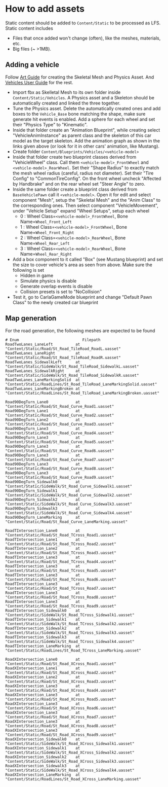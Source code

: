 How to add assets
=================

Static content should be added to `Content/Static` to be processed as LFS.
Static content includes

  * Files that once added won't change (often), like the meshes, materials, etc.
  * Big files (~ >1MB).

Adding a vehicle
----------------

Follow
[Art Guide](https://docs.unrealengine.com/latest/INT/Engine/Physics/Vehicles/VehcileContentCreation/index.html)
for creating the Skeletal Mesh and Physics Asset. And
[Vehicles User Guide](https://docs.unrealengine.com/latest/INT/Engine/Physics/Vehicles/VehicleUserGuide/)
for the rest.

  * Import fbx as Skelletal Mesh to its own folder inside `Content/Static/Vehicles`. A Physics asset and a Skeleton should be automatically created and linked the three together.
  * Tune the Physics asset. Delete the automatically created ones and add boxes to the `Vehicle_Base` bone matching the shape, make sure generate hit events is enabled. Add a sphere for each wheel and set their "Physics Type" to "Kinematic".
  * Inside that folder create an "Animation Blueprint", while creating select "VehicleAnimInstance" as parent class and the skeleton of this car model as the target skeleton. Add the animation graph as shown in the links given above (or look for it in other cars' animation, like Mustang).
  * Create folder `Content/Blueprints/Vehicles/<vehicle-model>`
  * Inside that folder create two blueprint classes derived from "VehicleWheel" class. Call them `<vehicle-model>_FrontWheel` and `<vehicle-model>_RearWheel`. Set their "Shape Radius" to exactly match the mesh wheel radius (careful, radius not diameter). Set their "Tire Config" to "CommonTireConfig". On the front wheel uncheck "Affected by Handbrake" and on the rear wheel set "Steer Angle" to zero.
  * Inside the same folder create a blueprint class derived from `BaseVehiclePawn` call it `<vehicle-model>`. Open it for edit and select component "Mesh", setup the "Skeletal Mesh" and the "Anim Class" to the corresponding ones. Then select component "VehicleMovement", under "Vehicle Setup" expand "Wheel Setups", setup each wheel
    - 0 : Wheel Class=`<vehicle-model>_FrontWheel`, Bone Name=`Wheel_Front_Left`
    - 1 : Wheel Class=`<vehicle-model>_FrontWheel`, Bone Name=`Wheel_Front_Right`
    - 2 : Wheel Class=`<vehicle-model>_RearWheel`, Bone Name=`Wheel_Rear_Left`
    - 3 : Wheel Class=`<vehicle-model>_RearWheel`, Bone Name=`Wheel_Rear_Right`
  * Add a box component to it called "Box" (see Mustang blueprint) and set the size to cover vehicle's area as seen from above. Make sure the following is set
    - Hidden in game
    - Simulate physics is disable
    - Generate overlap events is disable
    - Collision presets is set to "NoCollision"
  * Test it, go to CarlaGameMode blueprint and change "Default Pawn Class" to the newly created car blueprint

Map generation
--------------

For the road generation, the following meshes are expected to be found

```
# Enum                            Filepath
RoadTwoLanes_LaneLeft          at "Content/Static/Road/St_Road_TileRoad_RoadL.uasset"
RoadTwoLanes_LaneRight         at "Content/Static/Road/St_Road_TileRoad_RoadR.uasset"
RoadTwoLanes_SidewalkLeft      at "Content/Static/SideWalk/St_Road_TileRoad_SidewalkL.uasset"
RoadTwoLanes_SidewalkRight     at "Content/Static/SideWalk/St_Road_TileRoad_SidewalkR.uasset"
RoadTwoLanes_LaneMarkingSolid  at "Content/Static/RoadLines/St_Road_TileRoad_LaneMarkingSolid.uasset"
RoadTwoLanes_LaneMarkingBroken at "Content/Static/RoadLines/St_Road_TileRoad_LaneMarkingBroken.uasset"

Road90DegTurn_Lane0            at "Content/Static/Road/St_Road_Curve_Road1.uasset"
Road90DegTurn_Lane1            at "Content/Static/Road/St_Road_Curve_Road2.uasset"
Road90DegTurn_Lane2            at "Content/Static/Road/St_Road_Curve_Road3.uasset"
Road90DegTurn_Lane3            at "Content/Static/Road/St_Road_Curve_Road4.uasset"
Road90DegTurn_Lane3            at "Content/Static/Road/St_Road_Curve_Road5.uasset"
Road90DegTurn_Lane3            at "Content/Static/Road/St_Road_Curve_Road6.uasset"
Road90DegTurn_Lane3            at "Content/Static/Road/St_Road_Curve_Road7.uasset"
Road90DegTurn_Lane3            at "Content/Static/Road/St_Road_Curve_Road8.uasset"
Road90DegTurn_Lane3            at "Content/Static/Road/St_Road_Curve_Road9.uasset"
Road90DegTurn_Sidewalk0        at "Content/Static/SideWalk/St_Road_Curve_Sidewalk1.uasset"
Road90DegTurn_Sidewalk1        at "Content/Static/SideWalk/St_Road_Curve_Sidewalk2.uasset"
Road90DegTurn_Sidewalk2        at "Content/Static/SideWalk/St_Road_Curve_Sidewalk3.uasset"
Road90DegTurn_Sidewalk3        at "Content/Static/SideWalk/St_Road_Curve_Sidewalk4.uasset"
Road90DegTurn_LaneMarking      at "Content/Static/Road/St_Road_Curve_LaneMarking.uasset"

RoadTIntersection_Lane0        at "Content/Static/Road/St_Road_TCross_Road1.uasset"
RoadTIntersection_Lane1        at "Content/Static/Road/St_Road_TCross_Road2.uasset"
RoadTIntersection_Lane2        at "Content/Static/Road/St_Road_TCross_Road3.uasset"
RoadTIntersection_Lane3        at "Content/Static/Road/St_Road_TCross_Road4.uasset"
RoadTIntersection_Lane3        at "Content/Static/Road/St_Road_TCross_Road5.uasset"
RoadTIntersection_Lane3        at "Content/Static/Road/St_Road_TCross_Road6.uasset"
RoadTIntersection_Lane3        at "Content/Static/Road/St_Road_TCross_Road7.uasset"
RoadTIntersection_Lane3        at "Content/Static/Road/St_Road_TCross_Road8.uasset"
RoadTIntersection_Lane3        at "Content/Static/Road/St_Road_TCross_Road9.uasset"
RoadTIntersection_Sidewalk0    at "Content/Static/SideWalk/St_Road_TCross_Sidewalk1.uasset"
RoadTIntersection_Sidewalk1    at "Content/Static/SideWalk/St_Road_TCross_Sidewalk2.uasset"
RoadTIntersection_Sidewalk2    at "Content/Static/SideWalk/St_Road_TCross_Sidewalk3.uasset"
RoadTIntersection_Sidewalk3    at "Content/Static/SideWalk/St_Road_TCross_Sidewalk4.uasset"
RoadTIntersection_LaneMarking  at "Content/Static/RoadLines/St_Road_TCross_LaneMarking.uasset"

RoadXIntersection_Lane0        at "Content/Static/Road/St_Road_XCross_Road1.uasset"
RoadXIntersection_Lane1        at "Content/Static/Road/St_Road_XCross_Road2.uasset"
RoadXIntersection_Lane2        at "Content/Static/Road/St_Road_XCross_Road3.uasset"
RoadXIntersection_Lane3        at "Content/Static/Road/St_Road_XCross_Road4.uasset"
RoadXIntersection_Lane3        at "Content/Static/Road/St_Road_XCross_Road5.uasset"
RoadXIntersection_Lane3        at "Content/Static/Road/St_Road_XCross_Road6.uasset"
RoadXIntersection_Lane3        at "Content/Static/Road/St_Road_XCross_Road7.uasset"
RoadXIntersection_Lane3        at "Content/Static/Road/St_Road_XCross_Road8.uasset"
RoadXIntersection_Lane3        at "Content/Static/Road/St_Road_XCross_Road9.uasset"
RoadXIntersection_Sidewalk0    at "Content/Static/SideWalk/St_Road_XCross_Sidewalk1.uasset"
RoadXIntersection_Sidewalk1    at "Content/Static/SideWalk/St_Road_XCross_Sidewalk2.uasset"
RoadXIntersection_Sidewalk2    at "Content/Static/SideWalk/St_Road_XCross_Sidewalk3.uasset"
RoadXIntersection_Sidewalk3    at "Content/Static/SideWalk/St_Road_XCross_Sidewalk4.uasset"
RoadXIntersection_LaneMarking  at "Content/Static/RoadLines/St_Road_XCross_LaneMarking.uasset"
```
